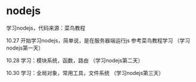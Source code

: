 # nodejs
学习nodejs，代码来源：菜鸟教程

10.27  开始学习nodejs，简单说，是在服务器端运行js
       参考菜鸟教程学习
       （学习nodejs第一天）
       
10.28  学习：模块系统，函数，路由
       （学习nodejs第二天）

10.30  学习：全局对象，常用工具，文件系统
       （学习nodejs第三天）
